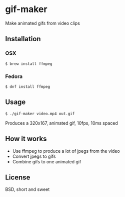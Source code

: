 gif-maker
=========

Make animated gifs from video clips

Installation
------------

### OSX

    $ brew install ffmpeg

### Fedora

    $ dnf install ffmpeg

Usage
-----

    $ ./gif-maker video.mp4 out.gif

Produces a 320x167, animated gif, 10fps, 10ms spaced

How it works
------------

* Use ffmpeg to produce a lot of jpegs from the video
* Convert jpegs to gifs
* Combine gifs to one animated gif

License
-------

BSD, short and sweet
